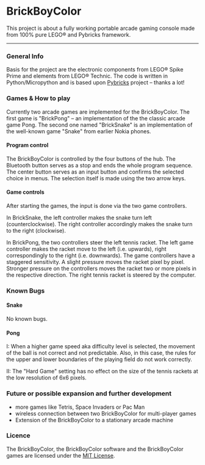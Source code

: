 # BrickBoyColor
This project is about a fully working portable arcade gaming console made from 100% pure LEGO® and Pybricks framework.

***

### General Info
Basis for the project are the electronic components from LEGO® Spike Prime and elements from LEGO® Technic. The code is written in Python/Micropython and is based upon [Pybricks](http://pybricks.com) project – thanks a lot!

### Games & How to play

Currently two arcade games are implemented for the BrickBoyColor. The first game is "BrickPong" – an implementation of the the classic arcade game Pong. The second one named "BrickSnake" is an implementation of the well-known game "Snake" from earlier Nokia phones.


#### Program control
The BrickBoyColor is controlled by the four buttons of the hub. The Bluetooth button serves as a stop and ends the whole program sequence. The center button serves as an input button and confirms the selected choice in menus. The selection itself is made using the two arrow keys.

#### Game controls
After starting the games, the input is done via the two game controllers.

In BrickSnake, the left controller makes the snake turn left (counterclockwise). The right controller accordingly makes the snake turn to the right (clockwise).

In BrickPong, the two controllers steer the left tennis racket. The left game controller makes the racket move to the left (i.e. upwards), right correspondingly to the right (i.e. downwards). The game controllers have a staggered sensitivity. A slight pressure moves the racket pixel by pixel. Stronger pressure on the controllers moves the racket two or more pixels in the respective direction. The right tennis racket is steered by the computer.

### Known Bugs
#### Snake
No known bugs.
#### Pong
I: When a higher game speed aka difficulty level is selected, the movement of the ball is not correct and not predictable. Also, in this case, the rules for the upper and lower boundaries of the playing field do not work correctly.

II: The "Hard Game" setting has no effect on the size of the tennis rackets at the low resolution of 6x6 pixels.

### Future or possible expansion and further development
- more games like Tetris, Space Invaders or Pac Man
- wireless connection between two BrickBoyColor for multi-player games
- Extension of the BrickBoyColor to a stationary arcade machine

### Licence
The BrickBoyColor, the BrickBoyColor software and the BrickBoyColor games are licensed under the [MIT License](LICENSE).
